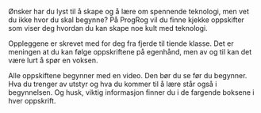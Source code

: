 Ønsker har du lyst til å skape og å lære om spennende teknologi, men vet du ikke hvor du skal begynne? På ProgRog vil du finne kjekke oppskifter som viser deg hvordan du kan skape noe kult med teknologi.

Oppleggene er skrevet med for deg fra fjerde til tiende klasse. Det er meningen at du kan følge oppskriftene på egenhånd, men av og til kan det være lurt å spør en voksen.

Alle oppskiftene begynner med en video. Den bør du se før du begynner. Hva du trenger av utstyr og hva du kommer til å lære står også i begynnelsen. Og husk, viktig informasjon finner du i de fargende boksene i hver oppskrift.

